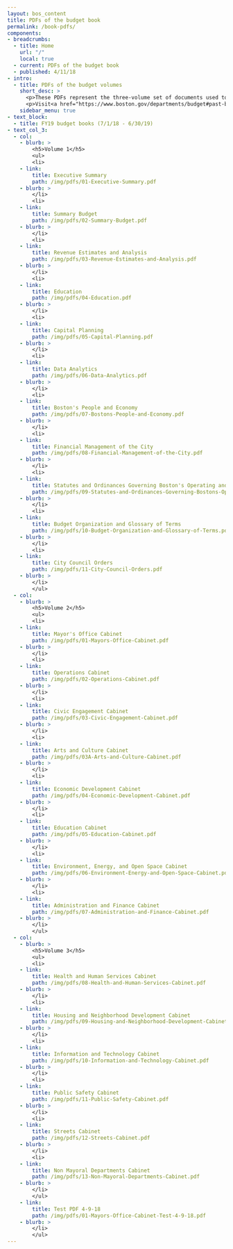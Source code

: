 ```yaml
---
layout: bos_content
title: PDFs of the budget book
permalink: /book-pdfs/
components:
- breadcrumbs:
  - title: Home
    url: "/"
    local: true
  - current: PDFs of the budget book
  - published: 4/11/18
- intro:
  - title: PDFs of the budget volumes
    short_desc: >
      <p>These PDFs represent the three-volume set of documents used to support the FY19 recommended budget.</p>
      <p>Visit<a href="https://www.boston.gov/departments/budget#past-budgets">Boston.gov</a>to read more about prior years budgets.</p>
    sidebar_menu: true
- text_block:
  - title: FY19 budget books (7/1/18 - 6/30/19)
- text_col_3:
  - col:
    - blurb: >
        <h5>Volume 1</h5>
        <ul>
        <li>
    - link:
        title: Executive Summary
        path: /img/pdfs/01-Executive-Summary.pdf
    - blurb: >
        </li>
        <li>
    - link:
        title: Summary Budget
        path: /img/pdfs/02-Summary-Budget.pdf
    - blurb: >
        </li>
        <li>
    - link:
        title: Revenue Estimates and Analysis
        path: /img/pdfs/03-Revenue-Estimates-and-Analysis.pdf 
    - blurb: >
        </li>
        <li>
    - link:
        title: Education
        path: /img/pdfs/04-Education.pdf
    - blurb: >
        </li>
        <li>
    - link:
        title: Capital Planning
        path: /img/pdfs/05-Capital-Planning.pdf
    - blurb: >
        </li>
        <li>
    - link:
        title: Data Analytics
        path: /img/pdfs/06-Data-Analytics.pdf
    - blurb: >
        </li>
        <li>
    - link:
        title: Boston's People and Economy
        path: /img/pdfs/07-Bostons-People-and-Economy.pdf
    - blurb: >
        </li>
        <li>
    - link:
        title: Financial Management of the City
        path: /img/pdfs/08-Financial-Management-of-the-City.pdf
    - blurb: >
        </li>
        <li>
    - link:
        title: Statutes and Ordinances Governing Boston's Operating and Capital Budgets
        path: /img/pdfs/09-Statutes-and-Ordinances-Governing-Bostons-Operating-and-Capital-Budgets.pdf
    - blurb: >
        </li>
        <li>
    - link:
        title: Budget Organization and Glossary of Terms
        path: /img/pdfs/10-Budget-Organization-and-Glossary-of-Terms.pdf
    - blurb: >
        </li>
        <li>
    - link:
        title: City Council Orders
        path: /img/pdfs/11-City-Council-Orders.pdf
    - blurb: >
        </li>
        </ul>
  - col:
    - blurb: >
        <h5>Volume 2</h5>
        <ul>
        <li>
    - link:
        title: Mayor's Office Cabinet
        path: /img/pdfs/01-Mayors-Office-Cabinet.pdf
    - blurb: >
        </li>
        <li>
    - link:
        title: Operations Cabinet
        path: /img/pdfs/02-Operations-Cabinet.pdf
    - blurb: >
        </li>
        <li>
    - link:
        title: Civic Engagement Cabinet
        path: /img/pdfs/03-Civic-Engagement-Cabinet.pdf
    - blurb: >
        </li>
        <li>
    - link:
        title: Arts and Culture Cabinet
        path: /img/pdfs/03A-Arts-and-Culture-Cabinet.pdf
    - blurb: >
        </li>
        <li>
    - link:
        title: Economic Development Cabinet
        path: /img/pdfs/04-Economic-Development-Cabinet.pdf
    - blurb: >
        </li>
        <li>
    - link:
        title: Education Cabinet
        path: /img/pdfs/05-Education-Cabinet.pdf
    - blurb: >
        </li>
        <li>
    - link:
        title: Environment, Energy, and Open Space Cabinet
        path: /img/pdfs/06-Environment-Energy-and-Open-Space-Cabinet.pdf
    - blurb: >
        </li>
        <li>
    - link:
        title: Administration and Finance Cabinet
        path: /img/pdfs/07-Administration-and-Finance-Cabinet.pdf
    - blurb: >
        </li>
        </ul>
  - col:
    - blurb: >
        <h5>Volume 3</h5>
        <ul>
        <li>
    - link:
        title: Health and Human Services Cabinet
        path: /img/pdfs/08-Health-and-Human-Services-Cabinet.pdf
    - blurb: >
        </li>
        <li>
    - link:
        title: Housing and Neighborhood Development Cabinet
        path: /img/pdfs/09-Housing-and-Neighborhood-Development-Cabinet.pdf
    - blurb: >
        </li>
        <li>
    - link:
        title: Information and Technology Cabinet
        path: /img/pdfs/10-Information-and-Technology-Cabinet.pdf
    - blurb: >
        </li>
        <li>
    - link:
        title: Public Safety Cabinet
        path: /img/pdfs/11-Public-Safety-Cabinet.pdf
    - blurb: >
        </li>
        <li>
    - link:
        title: Streets Cabinet
        path: /img/pdfs/12-Streets-Cabinet.pdf
    - blurb: >
        </li>
        <li>
    - link:
        title: Non Mayoral Departments Cabinet
        path: /img/pdfs/13-Non-Mayoral-Departments-Cabinet.pdf
    - blurb: >
        </li>
        </ul>
    - link:
        title: Test PDF 4-9-18
        path: /img/pdfs/01-Mayors-Office-Cabinet-Test-4-9-18.pdf
    - blurb: >
        </li>
        </ul>
---
```

